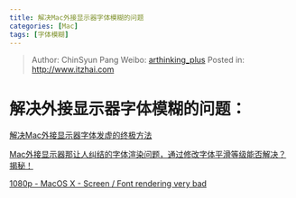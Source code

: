 ```yaml
---
title: 解决Mac外接显示器字体模糊的问题
categories: [Mac]
tags: [字体模糊]
---
```


> Author: ChinSyun Pang
> Weibo: [arthinking_plus](http://weibo.com/arthinkingplus)
> Posted in: http://www.itzhai.com

# 解决外接显示器字体模糊的问题：

[解决Mac外接显示器字体发虚的终极方法](http://bbs.feng.com/read-htm-tid-7742433.html)

[Mac外接显示器那让人纠结的字体渲染问题，通过修改字体平滑等级能否解决？揭秘！](http://bbs.feng.com/read-htm-tid-7247712.html)

[1080p - MacOS X - Screen / Font rendering very bad](http://superuser.com/questions/290956/1080p-macos-x-screen-font-rendering-very-bad)



